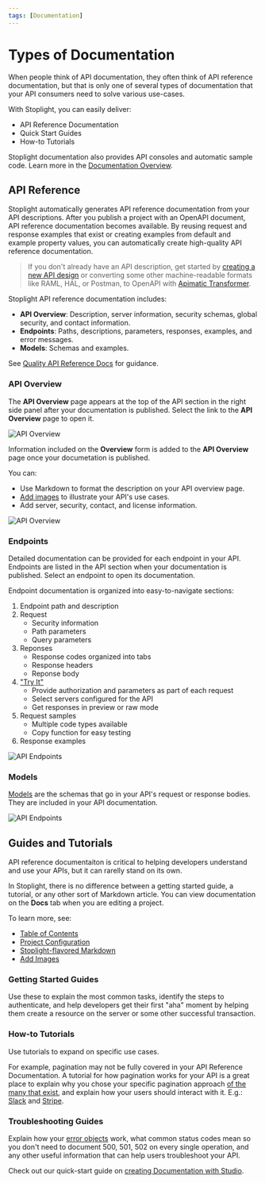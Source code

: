 ```yaml
---
tags: [Documentation]
---
```


# Types of Documentation

When people think of API documentation, they often think of API reference documentation, but that is only one of several types of documentation that your API consumers need to solve various use-cases. 

With Stoplight, you can easily deliver:

- API Reference Documentation
- Quick Start Guides
- How-to Tutorials

Stoplight documentation also provides API consoles and automatic sample code. Learn more in the [Documentation Overview](a.overview.md). 

## API Reference

Stoplight automatically generates API reference documentation from your API descriptions. After you publish a project with an OpenAPI document, API reference documentation becomes available. By reusing request and response examples that exist or creating examples from default and example property values, you can automatically create high-quality API reference documentation.

> If you don't already have an API description, get started by [creating a new API design](../3.-design/b.starting-a-new-api-design.md) or converting some other machine-readable formats like RAML, HAL, or Postman, to OpenAPI with [Apimatic Transformer](https://www.apimatic.io/transformer/).

Stoplight API reference documentation includes:

- **API Overview**: Description, server information, security schemas, global security, and contact information. 
- **Endpoints**: Paths, descriptions, parameters, responses, examples, and error messages.
- **Models**: Schemas and examples. 

See [Quality API Reference Docs](c.quality-api-reference-docs.md) for guidance.

### API Overview

The **API Overview** page appears at the top of the API section in the right side panel after your documentation is published. Select the link to the **API Overview** page to open it. 

![API Overview](../assets/images/docs-api-overview.png)

Information included on the **Overview** form is added to the **API Overview** page once your documetation is published. 

You can:

- Use Markdown to format the description on your API overview page.
- [Add images](f.adding-images.md) to illustrate your API's use cases.
- Add server, security, contact, and license information.

![API Overview](../assets/images/docs-api-overview-form2.png)

### Endpoints

Detailed documentation can be provided for each endpoint in your API. Endpoints are listed in the API section when your documentation is published. Select an endpoint to open its documentation. 

Endpoint documentation is organized into easy-to-navigate sections:

1. Endpoint path and description
2. Request
   - Security information
   - Path parameters
   - Query parameters
3. Reponses
   - Response codes organized into tabs
   - Response headers
   - Reponse body
4. ["Try It"](https://meta.stoplight.io/docs/studio/ZG9jOjc0-try-it) 
   - Provide authorization and parameters as part of each request
   - Select servers configured for the API
   - Get responses in preview or raw mode
5. Request samples
   - Multiple code types available
   - Copy function for easy testing
6. Response examples

![API Endpoints](../assets/images/docs-api-endpoints.png)


### Models

[Models](https://meta.stoplight.io/docs/studio/ZG9jOjcy-working-with-models) are the schemas that go in your API's request or response bodies. They are included in your API documentation.

![API Endpoints](../assets/images/docs-api-model.png)

## Guides and Tutorials

API reference documentaiton is critical to helping developers understand and use your APIs, but it can rarelly stand on its own. 

In Stoplight, there is no difference between a getting started guide, a tutorial, or any other sort of Markdown article. You can view documentation on the **Docs** tab when you are editing a project. 

To learn more, see:

- [Table of Contents](../4.-documentation/Sidebar/d.table-of-contents.md)
- [Project Configuration](../2.-workspaces/c.config.md)
- [Stoplight-flavored Markdown](https://meta.stoplight.io/docs/studio/ZG9jOjg0-stoplight-flavored-markdown-smd)
- [Add Images](f.adding-images.md)

### Getting Started Guides 
Use these to explain the most common tasks, identify the steps to authenticate, and help developers get their first "aha" moment by helping them create a resource on the server or some other successful transaction.

### How-to Tutorials 
Use tutorials to expand on specific use cases. 

For example, pagination may not be fully covered in your API Reference Documentation. A tutorial for how pagination works for your API is a great place to explain why you chose your specific pagination approach [of the many that exist](https://www.citusdata.com/blog/2016/03/30/five-ways-to-paginate/), and explain how your users should interact with it. E.g.: [Slack](https://api.slack.com/docs/pagination) and [Stripe](https://stripe.com/docs/api/pagination).

### Troubleshooting Guides
Explain how your [error objects](https://apisyouwonthate.com/blog/useful-api-errors-for-rest-graphql-and-grpc) work, what common status codes mean so you don't need to document 500, 501, 502 on every single operation, and any other useful information that can help users troubleshoot your API. 

Check out our quick-start guide on [creating Documentation with Studio](https://meta.stoplight.io/docs/studio/docs/Documentation/01-getting-started.md).


